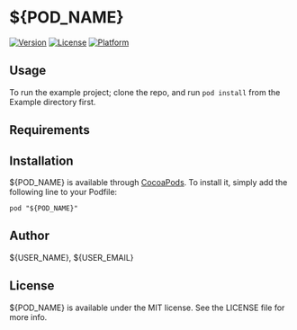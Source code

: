 # ${POD_NAME}

[![Version](https://img.shields.io/cocoapods/v/${POD_NAME}.svg?style=flat)](http://cocoadocs.org/docsets/${POD_NAME})
[![License](https://img.shields.io/cocoapods/l/${POD_NAME}.svg?style=flat)](http://cocoadocs.org/docsets/${POD_NAME})
[![Platform](https://img.shields.io/cocoapods/p/${POD_NAME}.svg?style=flat)](http://cocoadocs.org/docsets/${POD_NAME})

## Usage

To run the example project; clone the repo, and run `pod install` from the Example directory first.

## Requirements

## Installation

${POD_NAME} is available through [CocoaPods](http://cocoapods.org). To install
it, simply add the following line to your Podfile:

    pod "${POD_NAME}"

## Author

${USER_NAME}, ${USER_EMAIL}

## License

${POD_NAME} is available under the MIT license. See the LICENSE file for more info.

